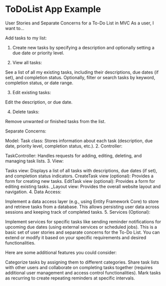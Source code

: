 # ToDoList App Example

User Stories and Separate Concerns for a To-Do List in MVC As a user, I want to...

Add tasks to my list:

1. Create new tasks by specifying a description and optionally setting a due date or priority level. 

2. View all tasks:

See a list of all my existing tasks, including their descriptions, due dates (if set), and completion status. Optionally, filter or search tasks by keyword, completion status, or date range. 


3. Edit existing tasks:

Edit the description, or due date. 

4. Delete tasks:

Remove unwanted or finished tasks from the list. 



Separate Concerns:

Model:
Task class: Stores information about each task (description, due date, priority level, completion status, etc.). 2. Controller:

TaskController: Handles requests for adding, editing, deleting, and managing task lists. 3. View:

Tasks view: Displays a list of all tasks with descriptions, due dates (if set), and completion status indicators. CreateTask view (optional): Provides a form for creating new tasks. EditTask view (optional): Provides a form for editing existing tasks. _Layout view: Provides the overall website layout and navigation. 4. Data Access:

Implement a data access layer (e.g., using Entity Framework Core) to store and retrieve tasks from a database. This allows persisting user data across sessions and keeping track of completed tasks. 5. Services (Optional):

Implement services for specific tasks like sending reminder notifications for upcoming due dates (using external services or scheduled jobs). This is a basic set of user stories and separate concerns for the To-Do List. You can extend or modify it based on your specific requirements and desired functionalities.

Here are some additional features you could consider:

Categorize tasks by assigning them to different categories. Share task lists with other users and collaborate on completing tasks together (requires additional user management and access control functionalities). Mark tasks as recurring to create repeating reminders at specific intervals.

